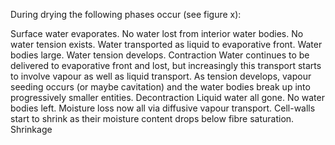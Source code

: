 During drying the following phases occur (see figure x):

Surface water evaporates. No water lost from interior water bodies. No water tension exists.
Water transported as liquid to evaporative front. Water bodies large. Water tension develops. Contraction
Water continues to be delivered to evaporative front and lost, but increasingly this transport starts to involve vapour as well as liquid transport. As tension develops, vapour seeding occurs (or maybe cavitation) and the water bodies break up into progressively smaller entities. Decontraction
Liquid water all gone. No water bodies left. Moisture loss now all via diffusive vapour transport. Cell-walls start to shrink as their moisture content drops below fibre saturation. Shrinkage
